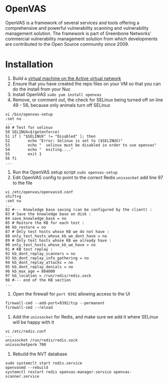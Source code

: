 # OpenVAS

OpenVAS is a framework of several services and tools offering a comprehensive and powerful vulnerability scanning and vulnerability management solution. The framework is part of Greenbone Networks' commercial vulnerability management solution from which developments are contributed to the Open Source community since 2009.

# Installation
1. Build a [virtual machine on the Active virtual network](../vmware/README.md#Create-the-Active-Virtual-Machine)  
1. Ensure that you have created the repo files on your VM so that you can do the install from your Nuc
1. Install OpenVAS `sudo yum install openvas`
1. Remove, or comment out, the check for SELinux being turned off on line 49 - 56, because only animals turn off SELinux  
```
vi /bin/openvas-setup
:set nu
...
49 # Test for selinux
50 SELINUX=$(getenforce)
51 if [ "$SELINUX" != "Disabled" ]; then
52        echo "Error: Selinux is set to ($SELINUX)"
53        echo "  selinux must be disabled in order to use openvas"
54        echo "  exiting...."
55        exit 1
56 fi
...
```

1. Run the OpenVAS setup script `sudo openvas-setup`  
1. Edit OpenVAS config to point to the correct Redis `unixsocket` add line 97 to the file  
```
vi /etc/openvas/openvassd.conf  
shift+g
:set nu
...
82 #--- Knowledge base saving (can be configured by the client) :
83 # Save the knowledge base on disk :
84 save_knowledge_base = no
85 # Restore the KB for each test :
86 kb_restore = no
87 # Only test hosts whose KB we do not have :
88 only_test_hosts_whose_kb_we_dont_have = no
89 # Only test hosts whose KB we already have :
90 only_test_hosts_whose_kb_we_have = no
91 # KB test replay :
92 kb_dont_replay_scanners = no
93 kb_dont_replay_info_gathering = no
94 kb_dont_replay_attacks = no
95 kb_dont_replay_denials = no
96 kb_max_age = 864000
97 kb_location = /run/redis/redis.sock
98 #--- end of the KB section
...
```
1. Open the firewall for `port 9392` allowing access to the UI
```
firewall-cmd --add-port=9392/tcp --permanent  
firewall-cmd --reload
```

1. Add the `unixsocket` for Redis, and make sure we add it where SELinux will be happy with it  
```
vi /etc/redis.conf
...
unixsocket /run/redis/redis.sock
unixsocketperm 700
```

1. Rebuild the NVT database  
```
sudo systemclt start redis.service
openvasmd --rebuild
systemctl restart redis openvas-manager.service openvas-scanner.service
```
